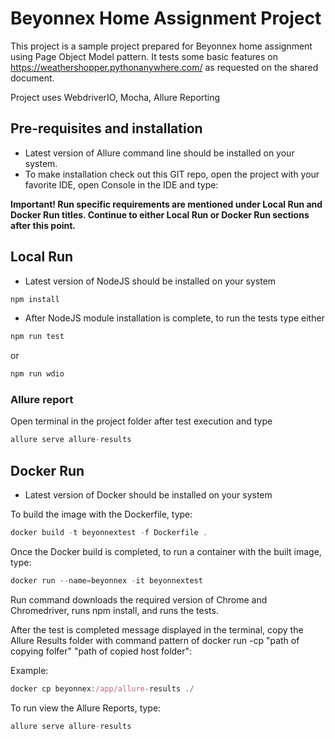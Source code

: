 # Beyonnex Home Assignment Project

This project is a sample project prepared for Beyonnex home assignment using Page Object Model pattern. It tests some basic features on https://weathershopper.pythonanywhere.com/ as requested on the shared document.

Project uses WebdriverIO, Mocha, Allure Reporting

## Pre-requisites and installation
* Latest version of Allure command line should be installed on your system.
* To make installation check out this GIT repo, open the project with your favorite IDE, open Console in the IDE and type:

**Important! Run specific requirements are mentioned under Local Run and Docker Run titles. Continue to either Local Run or Docker Run sections after this point.**

## Local Run

* Latest version of NodeJS should be installed on your system

```javascript
npm install
```
* After NodeJS module installation is complete, to run the tests type either

```javascript
npm run test
```
or

```javascript
npm run wdio
```
### Allure report

Open terminal in the project folder after test execution and type

```javascript
allure serve allure-results
```

## Docker Run

* Latest version of Docker should be installed on your system

To build the image with the Dockerfile, type:
```javascript
docker build -t beyonnextest -f Dockerfile .
```
Once the Docker build is completed, to run a container with the built image, type: 
```javascript
docker run --name=beyonnex -it beyonnextest
```
Run command downloads the required version of Chrome and Chromedriver, runs npm install, and runs the tests. 

After the test is completed message displayed in the terminal, copy the Allure Results folder with command pattern of docker run -cp "path of copying folfer" "path of copied host folder":

Example: 
```javascript
docker cp beyonnex:/app/allure-results ./
```
To run view the Allure Reports, type:

```javascript
allure serve allure-results
```
